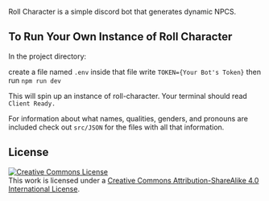 Roll Character is a simple discord bot that generates dynamic NPCS.

## To Run Your Own Instance of Roll Character

In the project directory:

create a file named `.env`
inside that file write `TOKEN={Your Bot's Token}`
then run `npm run dev`

This will spin up an instance of roll-character.
Your terminal should read `Client Ready.`

For information about what names, qualities, genders, and pronouns are included check out `src/JSON` for the files with all that information.

## License

<a rel="license" href="http://creativecommons.org/licenses/by-sa/4.0/"><img alt="Creative Commons License" style="border-width:0" src="https://i.creativecommons.org/l/by-sa/4.0/88x31.png" /></a><br />This work is licensed under a <a rel="license" href="http://creativecommons.org/licenses/by-sa/4.0/">Creative Commons Attribution-ShareAlike 4.0 International License</a>.
